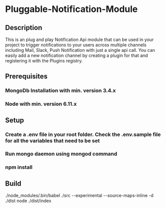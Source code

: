 # Pluggable-Notification-Module

## Description
This is an plug and play Notification Api module that can be used in your project to trigger notifications to your users
across multiple channels including Mail, Slack, Push Notification with just a single api call. You can easily add a new
notification channel by creating a plugin for that and registering it with the Plugins registry.

## Prerequisites
### MongoDb Installation with min. version 3.4.x
### Node with min. version 6.11.x

## Setup
### Create a .env file in your root folder. Check the .env.sample file for all the variables that need to be set
### Run mongo daemon using mongod command
### npm install

## Build
./node_modules/.bin/babel ./src --experimental --source-maps-inline -d ./dist
node ./dist/index